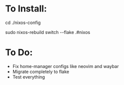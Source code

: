 # To Install:

cd ./nixos-config

sudo nixos-rebuild switch --flake .#nixos

# To Do:

- Fix home-manager configs like neovim and waybar
- Migrate completely to flake
- Test everything
